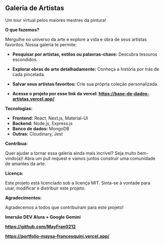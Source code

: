 ## Galeria de Artistas 

Um tour virtual pelos maiores mestres da pintura! ️

**O que fazemos?**

Mergulhe no universo da arte e explore a vida e obra de seus artistas favoritos. Nossa galeria te permite:

* **Pesquisar por artistas, estilos ou palavras-chave:** Descubra tesouros escondidos.
* **Explorar obras de arte detalhadamente:** Conheça a história por trás de cada pincelada.
* **Salvar seus artistas favoritos:** Crie sua própria coleção personalizada.

* **Acesse o projeto por esse link da vercel: https://base-de-dados-artistas.vercel.app/** 

**Tecnologias:**

* **Frontend:** React, Next.js, Material-UI
* **Backend:** Node.js, Express.js
* **Banco de dados:** MongoDB
* **Outras:** Cloudinary, Jest

**Contribua:**

Quer ajudar a tornar essa galeria ainda mais incrível? Seja muito bem-vindo(a)! Abra um pull request e vamos juntos construir uma comunidade de amantes da arte.

**Licença:**

Este projeto está licenciado sob a licença MIT. Sinta-se à vontade para usar, modificar e distribuir este projeto.

**Agradecimentos:**

Agradecemos a todos que contribuíram para este projeto!

**Imersão DEV Alura + Google Gemini**

**https://github.com/MayFran0212**

**https://portfolio-maysa-francesquini.vercel.app/**
